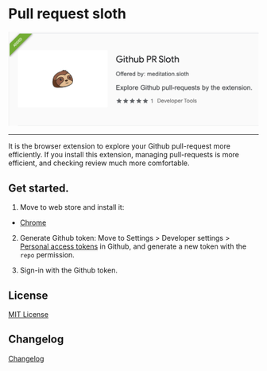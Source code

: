 # Pull request sloth

![icon](./docs/icon.png)

---

It is the browser extension to explore your Github pull-request more efficiently. If you install this extension, managing pull-requests is more efficient, and checking review much more comfortable.

## Get started.

1. Move to web store and install it:

- [Chrome](https://chrome.google.com/webstore/detail/github-pr-sloth/onacocikpankmlhfmflpaeeholbhflbh)

2. Generate Github token:
Move to Settings > Developer settings > [Personal access tokens](https://github.com/settings/tokens/new) in Github, and generate a new token with the `repo` permission.

3. Sign-in with the Github token.

## License

[MIT License](./docs/LICENSE)

## Changelog

[Changelog](./docs/CHANGELOG.md)
